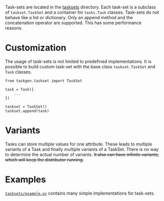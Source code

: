 Task-sets are located in the [tasksets](../tasksets/) directory. Each task-set
is a subclass of `taskset.TaskSet` and a container for `tasks.Task` classes.
Task-sets do not behave like a list or dictionary. Only an append method and
the concatenation operator are supported. This has some performance reasons.

# Customization

The usage of task-sets is not limited to predefined implementations. It is
possible to build custom task-set with the base class `taskset.TaskSet` and
`Task` classes.

```python3
from taskgen.taskset import TaskSet

task = Task({
    ...
})

taskset = TaskSet()
taskset.append(task)

```

# Variants

Tasks can store multiple values for one attribute. These leads to multiple
variants of a Task and finally multiple variants of a TaskSet. There is no way
to determine the actual number of variants. ~~It also can have infinite variants,
which will keep the distributor running.~~

# Examples

[`tasksets/example.py`](../tasksets/example.py) contains many simple implementations for task-sets. 

